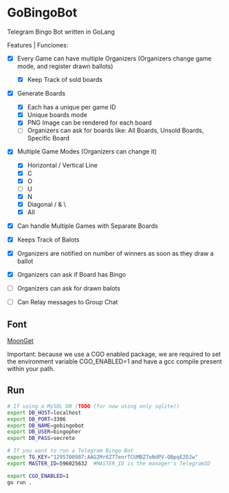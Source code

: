 # GoBingoBot
Telegram Bingo Bot written in GoLang

Features | Funciones: 
- [x] Every Game can have multiple Organizers (Organizers change game mode, and register drawn ballots)
  - [x] Keep Track of sold boards

- [x] Generate Boards 
  - [x] Each has a unique per game ID 
  - [x] Unique boards mode
  - [x] PNG Image can be rendered for each board
  - [ ] Organizers can ask for boards like: All Boards, Unsold Boards, Specific Board

- [x] Multiple Game Modes (Organizers can change it)
  - [x] Horizontal / Vertical Line
  - [x] C
  - [x] O
  - [ ] U
  - [x] N
  - [x] Diagonal / & \
  - [x] All

- [x] Can handle Multiple Games with Separate Boards

- [x] Keeps Track of Balots
 - [x] Organizers are notified on number of winners as soon as they draw a ballot
 - [x] Organizers can ask if Board has Bingo
 - [ ] Organizers can ask for drawn balots
 - [ ] Can Relay messages to Group Chat

## Font
[MoonGet](https://www.dafont.com/moon-get.font)

Important: because we use a CGO enabled package, we are required to set the environment variable CGO_ENABLED=1 and have a gcc compile present within your path.
## Run
```bash
# If using a MySQL DB (TODO (for now using only sqlite))
export DB_HOST=localhost
export DB_PORT=3306
export DB_NAME=gobingobot
export DB_USER=bingopher
export DB_PASS=secreto

# If you want to run a Telegram Bingo Bot
export TG_KEY="1295700987:AAG2Mr6Z77enrTCUMBZ7oNdPV-QBpqE2DJw"
export MASTER_ID=596025632  #MASTER_ID is the manager's TelegramID

export CGO_ENABLED=1
go run . 
```


